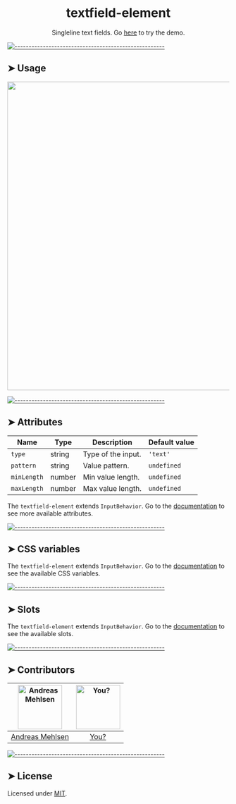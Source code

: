 <h1 align="center">textfield-element</h1>
<p align="center">Singleline text fields. Go <a href="https://weightless.dev/elements/textfield">here</a> to try the demo.</p>


[![-----------------------------------------------------](https://raw.githubusercontent.com/andreasbm/readme/master/assets/lines/colored.png)](#usage)

## ➤ Usage

<a href="https://weightless.dev/elements/textfield" align="center">
  <img src="https://raw.githubusercontent.com/andreasbm/elements/master/screenshots/textfield-element.png?token=AF-iBfo3dTDYCa2E9l6FKRjQ5A6KLAGcks5chEsCwA%3D%3D" width="700" />
</a>


[![-----------------------------------------------------](https://raw.githubusercontent.com/andreasbm/readme/master/assets/lines/colored.png)](#attributes)

## ➤ Attributes

| Name | Type | Description | Default value |
| ------- | ------- | ------- | ------- |
| `type` | string | Type of the input. | `'text'` |
| `pattern` | string | Value pattern. | `undefined` |
| `minLength` | number | Min value length. | `undefined` |
| `maxLength` | number | Max value length. | `undefined` |

The `textfield-element` extends `InputBehavior`. Go to the [documentation](/src/lib/behavior/input) to see more available attributes.


[![-----------------------------------------------------](https://raw.githubusercontent.com/andreasbm/readme/master/assets/lines/colored.png)](#css-variables)

## ➤ CSS variables

The `textfield-element` extends `InputBehavior`. Go to the [documentation](/src/lib/behavior/input) to see the available CSS variables.


[![-----------------------------------------------------](https://raw.githubusercontent.com/andreasbm/readme/master/assets/lines/colored.png)](#slots)

## ➤ Slots

The `textfield-element` extends `InputBehavior`. Go to the [documentation](/src/lib/behavior/input) to see the available slots.


[![-----------------------------------------------------](https://raw.githubusercontent.com/andreasbm/readme/master/assets/lines/colored.png)](#contributors)

## ➤ Contributors
	
|[<img alt="Andreas Mehlsen" src="https://avatars1.githubusercontent.com/u/6267397?s=460&v=4" width="100">](https://twitter.com/andreasmehlsen) | [<img alt="You?" src="https://joeschmoe.io/api/v1/random" width="100">](https://github.com/andreasbm/weightless/blob/master/CONTRIBUTING.md)|
|:---: | :---:|
|[Andreas Mehlsen](https://twitter.com/andreasmehlsen) | [You?](https://github.com/andreasbm/weightless/blob/master/CONTRIBUTING.md)|

[![-----------------------------------------------------](https://raw.githubusercontent.com/andreasbm/readme/master/assets/lines/colored.png)](#license)

## ➤ License
	
Licensed under [MIT](https://opensource.org/licenses/MIT).